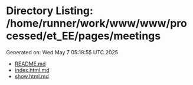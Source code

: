 # Directory Listing: /home/runner/work/www/www/processed/et_EE/pages/meetings
Generated on: Wed May  7 05:18:55 UTC 2025

- [README.md](README.md)
- [index.html.md](index.html.md)
- [show.html.md](show.html.md)
